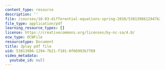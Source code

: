 ```yaml
---
content_type: resource
description: ''
file: /courses/18-03-differential-equations-spring-2010/5381398612947b21f1010f66993b7769_SioXozu-Loo.pdf
file_type: application/pdf
learning_resource_types: []
license: https://creativecommons.org/licenses/by-nc-sa/4.0/
ocw_type: OCWFile
resourcetype: Document
title: 3play pdf file
uid: 53813986-1294-7b21-f101-0f66993b7769
video_metadata:
  youtube_id: null
---
```

